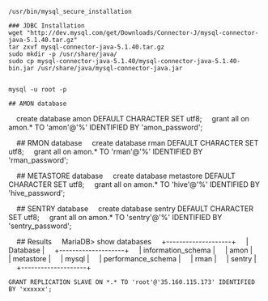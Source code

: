     
    /usr/bin/mysql_secure_installation
    
    ### JDBC Installation
    wget "http://dev.mysql.com/get/Downloads/Connector-J/mysql-connector-java-5.1.40.tar.gz"
    tar zxvf mysql-connector-java-5.1.40.tar.gz
    sudo mkdir -p /usr/share/java/
    sudo cp mysql-connector-java-5.1.40/mysql-connector-java-5.1.40-bin.jar /usr/share/java/mysql-connector-java.jar


    mysql -u root -p

    ## AMON database
    create database amon DEFAULT CHARACTER SET utf8;
    grant all on amon.* TO 'amon'@'%' IDENTIFIED BY 'amon_password';

    ## RMON database
    create database rman DEFAULT CHARACTER SET utf8;
    grant all on amon.* TO 'rman'@'%' IDENTIFIED BY 'rman_password';

    ## METASTORE database
    create database metastore DEFAULT CHARACTER SET utf8;
    grant all on amon.* TO 'hive'@'%' IDENTIFIED BY 'hive_password';

    ## SENTRY database
    create database sentry DEFAULT CHARACTER SET utf8;
    grant all on amon.* TO 'sentry'@'%' IDENTIFIED BY 'sentry_password';


    ## Results 
    MariaDB> show databases
    +--------------------+
    | Database           |
    +--------------------+
    | information_schema |
    | amon               |
    | metastore          |
    | mysql              |
    | performance_schema |
    | rman               |
    | sentry             |
    +--------------------+

    GRANT REPLICATION SLAVE ON *.* TO 'root'@'35.160.115.173' IDENTIFIED BY 'xxxxxx';
